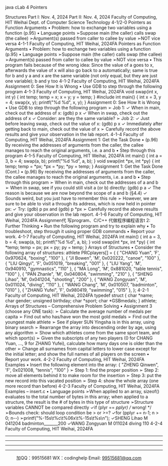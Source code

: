 java cLab 4
Pointers

Structures
Part I: Nov. 4, 2024
Part II: Nov. 4, 2024
Faculty of Computing, HIT Weihai
Dept. of Computer Science  Technology
4-1/2-0
Pointers as Function Arguments
• Problem: how to exchange two variables using a function (p.95)
• Language points
➢Suppose main (the caller) calls swap (the callee)
➢Argument(s) passed from caller to callee by value
➢NOT vice versa
4-1-1
Faculty of Computing, HIT Weihai, 2024FA
Pointers as Function Arguments
• Problem: how to exchange two variables using a function (p.95)
• Language points
➢Suppose main (the caller) calls swap (the callee)
➢Argument(s) passed from caller to callee by value
➢NOT vice versa
• This program fails because of the wrong idea:
Since the value of a goes to x, afterwards the value of x will 
also go back to a automatically; same is true for b and y
a and x are the same variable (not only equal, but they are 
just one variable); b and y too 
4-1-2
Faculty of Computing, HIT Weihai, 2024FA
Assignment 0: See How It is Wrong
• Use GDB to step through the following program
4-1-3
Faculty of Computing, HIT Weihai, 2024FA
void swap(int x, int y)
{
 int temp;
 temp = x;
 x = y;
 y = temp;
}
#include 
int main()
{
 int x = 3, y = 4;
 swap(x, y);
 printf("%d %d", x, y);
}
Assignment 0: See How It is Wrong
• Use GDB to step through the following program
➢ Job 1:
✓ When in main, check out the address of x:
(gdb) p x
✓ When in swap, check out the address of x
✓ Consider: are they the same variable?
➢ Job 2:
✓ Just before leaving swap, check out the value of x:
(gdb) p x
✓ Immediately after getting back to main, check out the value of x
➢ Carefully record the above results and give your observation in the 
lab report.
4-1-4
Faculty of Computing, HIT Weihai, 2024FA
Assignment 1: Get the Task Done
• (p.96) By receiving the addresses of arguments from the caller, 
the callee manages to reach the original arguments, i.e. a and b
• Step through this program
4-1-5
Faculty of Computing, HIT Weihai, 2024FA
int main()
{
 int a = 3, b = 4;
 swap(a, b);
 printf("%d %d", a, b);
}
void swap(int *px, int *py)
{
 int temp;
 temp = *px;
 *px = *py;
 *py = temp;
}
Assignment 1: Get the Task Done
(Cont.)
• (p.96) By receiving the addresses of arguments from the caller, 
the callee manages to reach the original arguments, i.e. a and b
• Step through this program
➢ When in main, check out the addresses of a and b
➢ When in swap, see if you could still visit a (or b) directly:
(gdb) p a
✓ The reason is because we are now beyond the scope of a and b (§4.4)
✓ Sounds weird, but you just have to remember this rule
➢ However, we are sure to be able to visit a through its address, which is 
now held in pointer px:
✓ Try: (gdb) p px and (gdb) p *px
➢ Carefully record the above results and give your observation in the lab 
report.
4-1-6
Faculty of Computing, HIT Weihai, 2024FA
Assignmen代 写program、C/C++
代做程序编程语言t 2: Further Thinking
• Run the following program and try to explain why
• To troubleshoot, step through it using proper GDB commands
• Report your work.
4-1-7
Faculty of Computing, HIT Weihai, 2024FA
int main()
{
 int a = 3, b = 4;
 swap(a, b);
 printf("%d %d", a, b);
}
void swap(int *px, int *py)
{
 int *temp;
 temp = px;
 px = py;
 py = temp;
}
Arrays of Structures
• Consider the following array of structures:
athlete PRCplayers[] = {
 { "CHANG Yuan", 'F', 0x970624, "boxing", "100" },
 { "JI Bowen", 'M', 0x020222, "canoe", "100" },
 { "LIU Qingyi", 'F', 0x051019, "breaking", "001" }, 
 { "LIU Yang", 'M', 0x940910, "gymnastics", "110" }, 
 { "MA Long", 'M', 0x881020, "table tennis", "100" },
 { "PAN Zhanle", 'M', 0x040804, "swimming", "210" },
 { "SHENG Lihao", 'M', 0x041204, "shooting", "200" }, 
 { "WANG Zongyuan", 'M', 0x011024, "diving", "110" },
 { "WANG Chang", 'M', 0x010507, "badminton", "010" },
 { "ZHANG Yufei", 'F', 0x980419, "swimming", "015" },
};
4-2-1
Faculty of Computing, HIT Weihai, 2024FA
typedef struct {
 char *name;
 char gender;
 unsigned birthday;
 char *sport; 
 char *GSBmedals;
} athlete;
Arrays of Structures
– Comprehensive Problem Solving
• Assignment 3 (choose any ONE task):
➢ Calculate the average number of medals per capita
➢ Find out who has/have won the most gold medals
➢ Find out the youngest male athlete
➢ See if player SUN Yingsha is in this array, using binary search
➢ Rearrange the array into descending order by age, using any algorithm
➢ Show which athletes come from the same sport team, and which sport(s)
➢ Given the subscripts of any two players (0 for CHANG Yuan, …, 9 for 
ZHANG Yufei), calculate how many days one is older than the other
➢ Change all surnames from capital letters to lower case except for the 
initial letter; and show the full names of all players on the screen
• Report your work.
4-2-2
Faculty of Computing, HIT Weihai, 2024FA
Examples
• Insert the following element into the array:
{ "ZHENG Qinwen", 'F', 0x021008, "tennis", "100" }
➢ Step 1: find the proper position
➢ Step 2: move all elements behind it to make room for the insertion
➢ Step 3: put the new record into this vacated position
➢ Step 4: show the whole array (one more record than before)
4-2-3
Faculty of Computing, HIT Weihai, 2024FA
Examples – insert.c
• Language points
➢When applied to an array, sizeof() evaluates to the total 
number of bytes in this array; when applied to a structure, 
the result is the # of bytes in this type of structure
➢Structure variables CANNOT be compared directly
✓if (plyr == *pplyr) /* wrong! */
➢Bounds check: should loop condition be > or >=?
✓for (pplyr += n-1; n > 0; n--)
➢printf("%-15s\t%c\t%06x\t%-15s\t%s\n");
✓SHENG Lihao M 041204 badminton_______200
✓WANG Zongyuan M 011024 diving 110
4-2-4
Faculty of Computing, HIT Weihai, 2024FA
_______
__________
_____
___

         
加QQ：99515681  WX：codinghelp  Email: 99515681@qq.com
